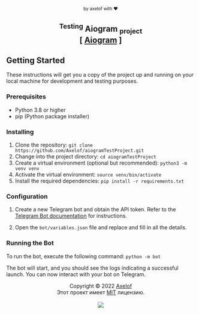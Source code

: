 <div align="center">
    <sup>by axelof with ❤</sup>
</div>

<h2 align="center">
  <sup>Testing</sup> Aiogram <sub>project</sub> <br/> [ <a href="https://github.com/aiogram/aiogram">Aiogram</a> ]
</h2> 

## Getting Started

These instructions will get you a copy of the project up and running on your local machine for development and testing purposes.

### Prerequisites

- Python 3.8 or higher
- pip (Python package installer)

### Installing

1. Clone the repository: ``git clone https://github.com/Axelof/aiogramTestProject.git``
2. Change into the project directory: ``cd aiogramTestProject``
3. Create a virtual environment (optional but recommended): ``python3 -m venv venv``
4. Activate the virtual environment: ``source venv/bin/activate``
5. Install the required dependencies: ``pip install -r requirements.txt``

### Configuration

1. Create a new Telegram bot and obtain the API token. Refer to the [Telegram Bot documentation](https://core.telegram.org/bots) for instructions.

2. Open the `bot/variables.json` file and replace and fill in all the details.

### Running the Bot

To run the bot, execute the following command: ``python -m bot``

The bot will start, and you should see the logs indicating a successful launch. You can now interact with your bot on Telegram.

<div align="center">

Copyright © 2022 [Axelof](https://github.com/Axelof) \
Этот проект имеет [MIT](LICENSE) лицензию. <br/><br/>
<a href="https://github.com/Axelof/aiogramTestProject/blob/master/LICENSE"><img src="https://img.shields.io/cocoapods/l/AFNetworking?style=for-the-badge"/></a>

</div>
